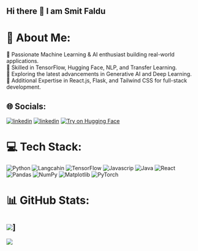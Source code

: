## Hi there 👋 I am Smit Faldu

# 💫 About Me:
🔹 Passionate Machine Learning & AI enthusiast building real-world applications.<br>🔹 Skilled in TensorFlow, Hugging Face, NLP, and Transfer Learning.<br>🔹 Exploring the latest advancements in Generative AI and Deep Learning.<br>🔹 Additional Expertise in React.js, Flask, and Tailwind CSS for full-stack development.


## 🌐 Socials:
[![linkedin](https://img.shields.io/badge/Portfolio-255E63?style=for-the-badge&logo=About.me&logoColor=white)](https://www.linkedin.com/in/smit-faldu-450b9a23a/)
[![linkedin](https://img.shields.io/badge/LinkedIn-0077B5?style=for-the-badge&logo=linkedin&logoColor=white)](https://www.linkedin.com/in/smit-faldu-450b9a23a/)
[![Try on Hugging Face](https://img.shields.io/badge/-HuggingFace-FDEE21?style=for-the-badge&logo=HuggingFace&logoColor=black)](https://huggingface.co/smit-faldu)


# 💻 Tech Stack:
![Python](https://img.shields.io/badge/python-3670A0?style=for-the-badge&logo=python&logoColor=ffdd54) ![Langcahin](https://img.shields.io/badge/langchain-1C3C3C?style=for-the-badge&logo=langchain&logoColor=white)
![TensorFlow](https://img.shields.io/badge/TensorFlow-%23FF6F00.svg?style=for-the-badge&logo=TensorFlow&logoColor=white) ![Javascrip](https://img.shields.io/badge/JavaScript-323330?style=for-the-badge&logo=javascript&logoColor=F7DF1E) ![Java](https://img.shields.io/badge/java-%23ED8B00.svg?style=for-the-badge&logo=openjdk&logoColor=white) ![React](https://img.shields.io/badge/react-%2320232a.svg?style=for-the-badge&logo=react&logoColor=%2361DAFB) ![Pandas](https://img.shields.io/badge/pandas-%23150458.svg?style=for-the-badge&logo=pandas&logoColor=white) ![NumPy](https://img.shields.io/badge/numpy-%23013243.svg?style=for-the-badge&logo=numpy&logoColor=white) ![Matplotlib](https://img.shields.io/badge/Matplotlib-%23ffffff.svg?style=for-the-badge&logo=Matplotlib&logoColor=black) ![PyTorch](https://img.shields.io/badge/PyTorch-%23EE4C2C.svg?style=for-the-badge&logo=PyTorch&logoColor=white)

# 📊 GitHub Stats:
[![](https://github-readme-stats.vercel.app/api/top-langs/?username=smit-faldu&layout=pie)](https://github.com/anuraghazra/github-readme-stats)]
---
[![](https://visitcount.itsvg.in/api?id=smit-faldu&icon=0&color=0)](https://visitcount.itsvg.in)

<!-- Proudly created with GPRM ( https://gprm.itsvg.in ) -->
